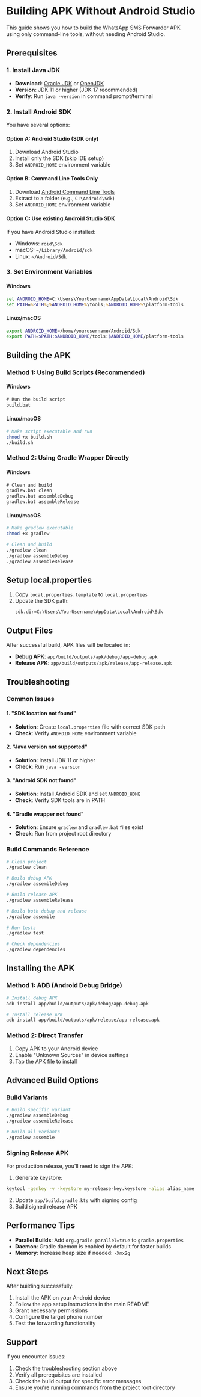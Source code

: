# Building APK Without Android Studio

This guide shows you how to build the WhatsApp SMS Forwarder APK using only command-line tools, without needing Android Studio.

## Prerequisites

### 1. Install Java JDK
- **Download**: [Oracle JDK](https://www.oracle.com/java/technologies/downloads/) or [OpenJDK](https://openjdk.org/)
- **Version**: JDK 11 or higher (JDK 17 recommended)
- **Verify**: Run `java -version` in command prompt/terminal

### 2. Install Android SDK
You have several options:

#### Option A: Android Studio (SDK only)
1. Download Android Studio
2. Install only the SDK (skip IDE setup)
3. Set `ANDROID_HOME` environment variable

#### Option B: Command Line Tools Only
1. Download [Android Command Line Tools](https://developer.android.com/studio#command-tools)
2. Extract to a folder (e.g., `C:\Android\Sdk`)
3. Set `ANDROID_HOME` environment variable

#### Option C: Use existing Android Studio SDK
If you have Android Studio installed:
- Windows: `roid\Sdk`
- macOS: `~/Library/Android/sdk`
- Linux: `~/Android/Sdk`

### 3. Set Environment Variables

#### Windows
```cmd
set ANDROID_HOME=C:\Users\YourUsername\AppData\Local\Android\Sdk
set PATH=%PATH%;%ANDROID_HOME%\tools;%ANDROID_HOME%\platform-tools
```

#### Linux/macOS
```bash
export ANDROID_HOME=/home/yourusername/Android/Sdk
export PATH=$PATH:$ANDROID_HOME/tools:$ANDROID_HOME/platform-tools
```

## Building the APK

### Method 1: Using Build Scripts (Recommended)

#### Windows
```cmd
# Run the build script
build.bat
```

#### Linux/macOS
```bash
# Make script executable and run
chmod +x build.sh
./build.sh
```

### Method 2: Using Gradle Wrapper Directly

#### Windows
```cmd
# Clean and build
gradlew.bat clean
gradlew.bat assembleDebug
gradlew.bat assembleRelease
```

#### Linux/macOS
```bash
# Make gradlew executable
chmod +x gradlew

# Clean and build
./gradlew clean
./gradlew assembleDebug
./gradlew assembleRelease
```

## Setup local.properties

1. Copy `local.properties.template` to `local.properties`
2. Update the SDK path:
   ```properties
   sdk.dir=C:\Users\YourUsername\AppData\Local\Android\Sdk
   ```

## Output Files

After successful build, APK files will be located in:
- **Debug APK**: `app/build/outputs/apk/debug/app-debug.apk`
- **Release APK**: `app/build/outputs/apk/release/app-release.apk`

## Troubleshooting

### Common Issues

#### 1. "SDK location not found"
- **Solution**: Create `local.properties` file with correct SDK path
- **Check**: Verify `ANDROID_HOME` environment variable

#### 2. "Java version not supported"
- **Solution**: Install JDK 11 or higher
- **Check**: Run `java -version`

#### 3. "Android SDK not found"
- **Solution**: Install Android SDK and set `ANDROID_HOME`
- **Check**: Verify SDK tools are in PATH

#### 4. "Gradle wrapper not found"
- **Solution**: Ensure `gradlew` and `gradlew.bat` files exist
- **Check**: Run from project root directory

### Build Commands Reference

```bash
# Clean project
./gradlew clean

# Build debug APK
./gradlew assembleDebug

# Build release APK
./gradlew assembleRelease

# Build both debug and release
./gradlew assemble

# Run tests
./gradlew test

# Check dependencies
./gradlew dependencies
```

## Installing the APK

### Method 1: ADB (Android Debug Bridge)
```bash
# Install debug APK
adb install app/build/outputs/apk/debug/app-debug.apk

# Install release APK
adb install app/build/outputs/apk/release/app-release.apk
```

### Method 2: Direct Transfer
1. Copy APK to your Android device
2. Enable "Unknown Sources" in device settings
3. Tap the APK file to install

## Advanced Build Options

### Build Variants
```bash
# Build specific variant
./gradlew assembleDebug
./gradlew assembleRelease

# Build all variants
./gradlew assemble
```

### Signing Release APK
For production release, you'll need to sign the APK:

1. Generate keystore:
```bash
keytool -genkey -v -keystore my-release-key.keystore -alias alias_name -keyalg RSA -keysize 2048 -validity 10000
```

2. Update `app/build.gradle.kts` with signing config
3. Build signed release APK

## Performance Tips

- **Parallel Builds**: Add `org.gradle.parallel=true` to `gradle.properties`
- **Daemon**: Gradle daemon is enabled by default for faster builds
- **Memory**: Increase heap size if needed: `-Xmx2g`

## Next Steps

After building successfully:
1. Install the APK on your Android device
2. Follow the app setup instructions in the main README
3. Grant necessary permissions
4. Configure the target phone number
5. Test the forwarding functionality

## Support

If you encounter issues:
1. Check the troubleshooting section above
2. Verify all prerequisites are installed
3. Check the build output for specific error messages
4. Ensure you're running commands from the project root directory
